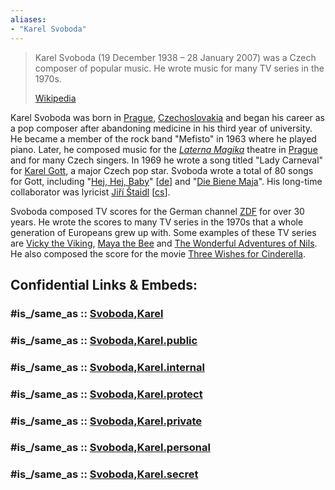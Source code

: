 ```yaml
---
aliases:
- "Karel Svoboda"
---
```


> Karel Svoboda (19 December 1938 – 28 January 2007) was a Czech composer of popular music. 
> He wrote music for many TV series in the 1970s.
>
> [Wikipedia](https://en.wikipedia.org/wiki/Karel%20Svoboda%20(composer))

Karel Svoboda was born in [Prague](https://en.wikipedia.org/wiki/Prague "Prague"), [Czechoslovakia](https://en.wikipedia.org/wiki/Czechoslovakia "Czechoslovakia") and began his career as a pop composer after abandoning medicine in his third year of university. He became a member of the rock band "Mefisto" in 1963 where he played piano. Later, he composed music for the _[Laterna Magika](https://en.wikipedia.org/wiki/Magician%27s_Lantern "Magician's Lantern")_ theatre in [Prague](https://en.wikipedia.org/wiki/Prague "Prague") and for many Czech singers. In 1969 he wrote a song titled "Lady Carneval" for [Karel Gott](https://en.wikipedia.org/wiki/Karel_Gott "Karel Gott"), a major Czech pop star. Svoboda wrote a total of 80 songs for Gott, including "[Hej, Hej, Baby](https://en.wikipedia.org/w/index.php?title=Hej,_Hej,_Baby&action=edit&redlink=1 "Hej, Hej, Baby (page does not exist)")" [[de](https://de.wikipedia.org/wiki/Hej,_Hej,_Baby "de:Hej, Hej, Baby")] and "[Die Biene Maja](https://en.wikipedia.org/wiki/Die_Biene_Maja_(song) "Die Biene Maja (song)")". His long-time collaborator was lyricist [Jiří Štaidl](https://en.wikipedia.org/w/index.php?title=Ji%C5%99%C3%AD_%C5%A0taidl&action=edit&redlink=1 "Jiří Štaidl (page does not exist)") [[cs](https://cs.wikipedia.org/wiki/Ji%C5%99%C3%AD_%C5%A0taidl "cs:Jiří Štaidl")].

Svoboda composed TV scores for the German channel [ZDF](https://en.wikipedia.org/wiki/ZDF "ZDF") for over 30 years. He wrote the scores to many TV series in the 1970s that a whole generation of Europeans grew up with. Some examples of these TV series are [Vicky the Viking](https://en.wikipedia.org/wiki/Vicky_the_Viking), [Maya the Bee](https://en.wikipedia.org/wiki/Maya_the_Honey_Bee "Maya the Honey Bee") and [The Wonderful Adventures of Nils](https://en.wikipedia.org/wiki/The_Wonderful_Adventures_of_Nils_(TV_series) "The Wonderful Adventures of Nils (TV series)"). He also composed the score for the movie [Three Wishes for Cinderella](https://en.wikipedia.org/wiki/T%C5%99i_o%C5%99%C3%AD%C5%A1ky_pro_Popelku "Tři oříšky pro Popelku").


## Confidential Links & Embeds: 

### #is_/same_as :: [Svoboda,Karel](/_Standards/Society/Communication/Media/Movie/Movie-Genre/Animation/Anime/Svoboda,Karel.md) 

### #is_/same_as :: [Svoboda,Karel.public](/_public/Society/Communication/Media/Movie/Movie-Genre/Animation/Anime/Svoboda,Karel.public.md) 

### #is_/same_as :: [Svoboda,Karel.internal](/_internal/Society/Communication/Media/Movie/Movie-Genre/Animation/Anime/Svoboda,Karel.internal.md) 

### #is_/same_as :: [Svoboda,Karel.protect](/_protect/Society/Communication/Media/Movie/Movie-Genre/Animation/Anime/Svoboda,Karel.protect.md) 

### #is_/same_as :: [Svoboda,Karel.private](/_private/Society/Communication/Media/Movie/Movie-Genre/Animation/Anime/Svoboda,Karel.private.md) 

### #is_/same_as :: [Svoboda,Karel.personal](/_personal/Society/Communication/Media/Movie/Movie-Genre/Animation/Anime/Svoboda,Karel.personal.md) 

### #is_/same_as :: [Svoboda,Karel.secret](/_secret/Society/Communication/Media/Movie/Movie-Genre/Animation/Anime/Svoboda,Karel.secret.md)

